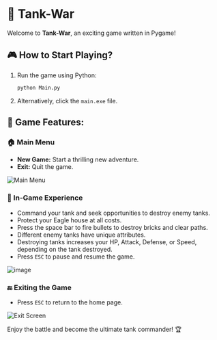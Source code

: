 # 🚀 Tank-War
Welcome to **Tank-War**, an exciting game written in Pygame!

## 🎮 How to Start Playing?
1. Run the game using Python:
    ```sh
    python Main.py
    ```
2. Alternatively, click the `main.exe` file.

## 🌟 Game Features:

### 🏠 Main Menu
- **New Game:** Start a thrilling new adventure.
- **Exit:** Quit the game.

![Main Menu](https://github.com/user-attachments/assets/49522b19-7d84-4b2e-8b4c-c36423fe7f71)

### 🎯 In-Game Experience
- Command your tank and seek opportunities to destroy enemy tanks.
- Protect your Eagle house at all costs.
- Press the space bar to fire bullets to destroy bricks and clear paths.
- Different enemy tanks have unique attributes.
- Destroying tanks increases your HP, Attack, Defense, or Speed, depending on the tank destroyed.
- Press `ESC` to pause and resume the game.

![image](https://github.com/user-attachments/assets/d5bc6076-4d43-4858-a185-7dcb0b9edc27)


### 🔚 Exiting the Game
- Press `ESC` to return to the home page.

![Exit Screen](https://github.com/user-attachments/assets/9e45f8dc-a57d-40ae-acd3-2c8457691849)

Enjoy the battle and become the ultimate tank commander! 🏆

